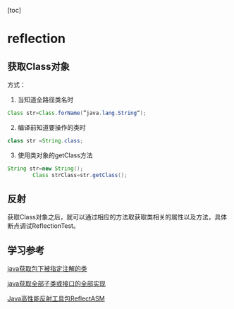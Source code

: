 [toc]

# reflection

## 获取Class对象

方式：

1. 当知道全路径类名时

```java
Class str=Class.forName(”java.lang.String“);
```

2. 编译前知道要操作的类时

```java
class str =String.class;
```

3. 使用类对象的getClass方法

```java
String str=new String();
        Class strClass=str.getClass();
```

## 反射

获取Class对象之后，就可以通过相应的方法取获取类相关的属性以及方法，具体断点调试ReflectionTest。

## 学习参考

[java获取包下被指定注解的类](https://www.cnblogs.com/ggband/p/11668879.html)

[java获取全部子类或接口的全部实现](https://www.cnblogs.com/linkenpark/p/11383355.html)

[Java高性能反射工具包ReflectASM](https://www.cnblogs.com/juetoushan/p/7724793.html)